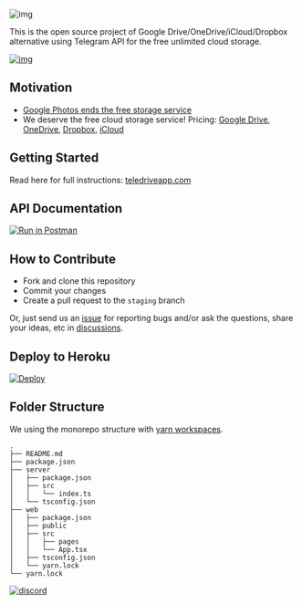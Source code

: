 ![img](./logoteledrive-white.png)

This is the open source project of Google Drive/OneDrive/iCloud/Dropbox alternative using Telegram API for the free unlimited cloud storage.

[![img](https://drive.google.com/uc?id=1o2HnKglEF0-cvtNmQqWZicJnSCSmnoEr)](https://twitter.com/telegram/status/1428703364737507332)

## Motivation

- [Google Photos ends the free storage service](https://www.techradar.com/news/google-photos-price)
- We deserve the free cloud storage service! Pricing: [Google Drive](https://one.google.com/about/plans), [OneDrive](https://one.google.com/about/plans), [Dropbox](https://www.dropbox.com/individual/plans-comparison), [iCloud](https://support.apple.com/en-us/HT201238)


## Getting Started

Read here for full instructions: [teledriveapp.com](https://teledriveapp.com)

## API Documentation

[![Run in Postman](https://run.pstmn.io/button.svg)](https://www.postman.com/restfireteam/workspace/mgilangjanuar/collection/1778529-3e4b0f8d-f721-4055-8d30-33cacaea93e6?ctx=documentation)

## How to Contribute

- Fork and clone this repository
- Commit your changes
- Create a pull request to the `staging` branch

Or, just send us an [issue](https://github.com/mgilangjanuar/teledrive/issues) for reporting bugs and/or ask the questions, share your ideas, etc in [discussions](https://github.com/mgilangjanuar/teledrive/discussions).

## Deploy to Heroku
[![Deploy](https://www.herokucdn.com/deploy/button.svg)](https://heroku.com/deploy?template=https://github.com/guswawan/teledrive)

## Folder Structure

We using the monorepo structure with [yarn workspaces](https://classic.yarnpkg.com/en/docs/workspaces/).

```
.
├── README.md
├── package.json
├── server
│   ├── package.json
│   ├── src
│   │   └── index.ts
│   └── tsconfig.json
├── web
│   ├── package.json
│   ├── public
│   ├── src
│   │   ├── pages
│   │   └── App.tsx
│   ├── tsconfig.json
│   └── yarn.lock
└── yarn.lock
```


   <a href="https://discord.gg/PKNVJwAZnR"> <img src="https://user-images.githubusercontent.com/34012548/172031316-60d858c7-8401-42f3-9c73-0b75e80c8292.png" alt="discord"></a>


